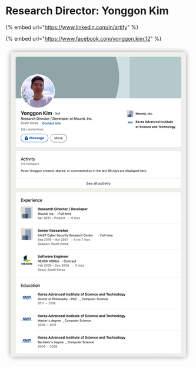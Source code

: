 # Research Director: Yonggon Kim

{% embed url="https://www.linkedin.com/in/artify" %}

{% embed url="https://www.facebook.com/yonggon.kim.12" %}

![](../../.gitbook/assets/rdlinkedin.jpg)
